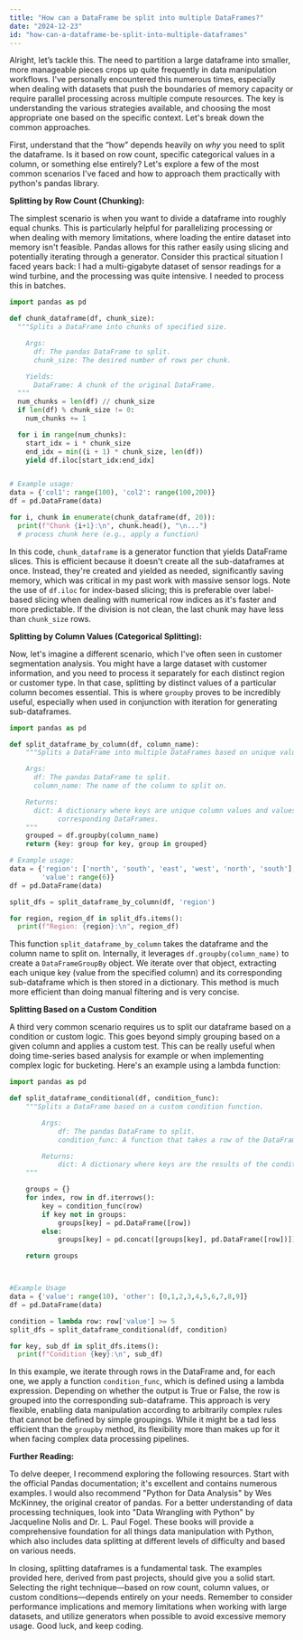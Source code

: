 ```yaml
---
title: "How can a DataFrame be split into multiple DataFrames?"
date: "2024-12-23"
id: "how-can-a-dataframe-be-split-into-multiple-dataframes"
---
```


Alright, let’s tackle this. The need to partition a large dataframe into smaller, more manageable pieces crops up quite frequently in data manipulation workflows. I've personally encountered this numerous times, especially when dealing with datasets that push the boundaries of memory capacity or require parallel processing across multiple compute resources. The key is understanding the various strategies available, and choosing the most appropriate one based on the specific context. Let's break down the common approaches.

First, understand that the “how” depends heavily on *why* you need to split the dataframe. Is it based on row count, specific categorical values in a column, or something else entirely? Let's explore a few of the most common scenarios I've faced and how to approach them practically with python's pandas library.

**Splitting by Row Count (Chunking):**

The simplest scenario is when you want to divide a dataframe into roughly equal chunks. This is particularly helpful for parallelizing processing or when dealing with memory limitations, where loading the entire dataset into memory isn't feasible. Pandas allows for this rather easily using slicing and potentially iterating through a generator. Consider this practical situation I faced years back: I had a multi-gigabyte dataset of sensor readings for a wind turbine, and the processing was quite intensive. I needed to process this in batches.

```python
import pandas as pd

def chunk_dataframe(df, chunk_size):
  """Splits a DataFrame into chunks of specified size.

    Args:
      df: The pandas DataFrame to split.
      chunk_size: The desired number of rows per chunk.

    Yields:
      DataFrame: A chunk of the original DataFrame.
  """
  num_chunks = len(df) // chunk_size
  if len(df) % chunk_size != 0:
    num_chunks += 1

  for i in range(num_chunks):
    start_idx = i * chunk_size
    end_idx = min((i + 1) * chunk_size, len(df))
    yield df.iloc[start_idx:end_idx]


# Example usage:
data = {'col1': range(100), 'col2': range(100,200)}
df = pd.DataFrame(data)

for i, chunk in enumerate(chunk_dataframe(df, 20)):
  print(f"Chunk {i+1}:\n", chunk.head(), "\n...")
  # process chunk here (e.g., apply a function)
```

In this code, `chunk_dataframe` is a generator function that yields DataFrame slices. This is efficient because it doesn't create all the sub-dataframes at once. Instead, they're created and yielded as needed, significantly saving memory, which was critical in my past work with massive sensor logs. Note the use of `df.iloc` for index-based slicing; this is preferable over label-based slicing when dealing with numerical row indices as it's faster and more predictable. If the division is not clean, the last chunk may have less than `chunk_size` rows.

**Splitting by Column Values (Categorical Splitting):**

Now, let's imagine a different scenario, which I've often seen in customer segmentation analysis. You might have a large dataset with customer information, and you need to process it separately for each distinct region or customer type. In that case, splitting by distinct values of a particular column becomes essential. This is where `groupby` proves to be incredibly useful, especially when used in conjunction with iteration for generating sub-dataframes.

```python
import pandas as pd

def split_dataframe_by_column(df, column_name):
    """Splits a DataFrame into multiple DataFrames based on unique values in a column.

    Args:
      df: The pandas DataFrame to split.
      column_name: The name of the column to split on.

    Returns:
      dict: A dictionary where keys are unique column values and values are
            corresponding DataFrames.
    """
    grouped = df.groupby(column_name)
    return {key: group for key, group in grouped}

# Example usage:
data = {'region': ['north', 'south', 'east', 'west', 'north', 'south'],
        'value': range(6)}
df = pd.DataFrame(data)

split_dfs = split_dataframe_by_column(df, 'region')

for region, region_df in split_dfs.items():
  print(f"Region: {region}:\n", region_df)

```

This function `split_dataframe_by_column` takes the dataframe and the column name to split on. Internally, it leverages `df.groupby(column_name)` to create a `DataFrameGroupBy` object. We iterate over that object, extracting each unique key (value from the specified column) and its corresponding sub-dataframe which is then stored in a dictionary. This method is much more efficient than doing manual filtering and is very concise.

**Splitting Based on a Custom Condition**

A third very common scenario requires us to split our dataframe based on a condition or custom logic. This goes beyond simply grouping based on a given column and applies a custom test. This can be really useful when doing time-series based analysis for example or when implementing complex logic for bucketing. Here's an example using a lambda function:

```python
import pandas as pd

def split_dataframe_conditional(df, condition_func):
    """Splits a DataFrame based on a custom condition function.

        Args:
            df: The pandas DataFrame to split.
            condition_func: A function that takes a row of the DataFrame (as a pandas Series) and returns a boolean to determine if the row should go in a specific group.

        Returns:
            dict: A dictionary where keys are the results of the condition function applied to the rows and values are the corresponding dataframes.
    """

    groups = {}
    for index, row in df.iterrows():
        key = condition_func(row)
        if key not in groups:
            groups[key] = pd.DataFrame([row])
        else:
            groups[key] = pd.concat([groups[key], pd.DataFrame([row])])

    return groups



#Example Usage
data = {'value': range(10), 'other': [0,1,2,3,4,5,6,7,8,9]}
df = pd.DataFrame(data)

condition = lambda row: row['value'] >= 5
split_dfs = split_dataframe_conditional(df, condition)

for key, sub_df in split_dfs.items():
  print(f"Condition {key}:\n", sub_df)

```

In this example, we iterate through rows in the DataFrame and, for each one, we apply a function `condition_func`, which is defined using a lambda expression. Depending on whether the output is True or False, the row is grouped into the corresponding sub-dataframe. This approach is very flexible, enabling data manipulation according to arbitrarily complex rules that cannot be defined by simple groupings. While it might be a tad less efficient than the `groupby` method, its flexibility more than makes up for it when facing complex data processing pipelines.

**Further Reading:**

To delve deeper, I recommend exploring the following resources. Start with the official Pandas documentation; it's excellent and contains numerous examples. I would also recommend "Python for Data Analysis" by Wes McKinney, the original creator of pandas. For a better understanding of data processing techniques, look into "Data Wrangling with Python" by Jacqueline Nolis and Dr. L. Paul Fogel. These books will provide a comprehensive foundation for all things data manipulation with Python, which also includes data splitting at different levels of difficulty and based on various needs.

In closing, splitting dataframes is a fundamental task. The examples provided here, derived from past projects, should give you a solid start. Selecting the right technique—based on row count, column values, or custom conditions—depends entirely on your needs. Remember to consider performance implications and memory limitations when working with large datasets, and utilize generators when possible to avoid excessive memory usage. Good luck, and keep coding.
